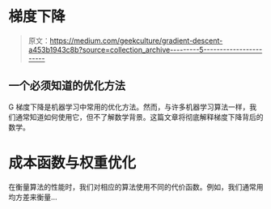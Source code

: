 # 梯度下降

> 原文：<https://medium.com/geekculture/gradient-descent-a453b1943c8b?source=collection_archive---------5----------------------->

## 一个必须知道的优化方法

G 梯度下降是机器学习中常用的优化方法。然而，与许多机器学习算法一样，我们通常知道如何使用它，但不了解数学背景。这篇文章将彻底解释梯度下降背后的数学。

# 成本函数与权重优化

在衡量算法的性能时，我们对相应的算法使用不同的代价函数。例如，我们通常用均方差来衡量…
